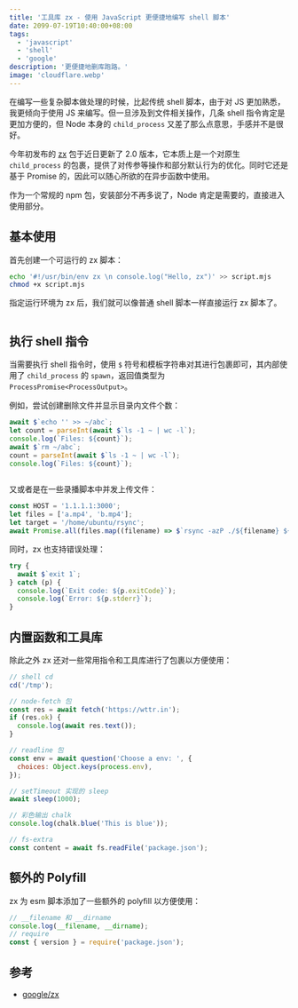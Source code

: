 ```yaml
---
title: '工具库 zx - 使用 JavaScript 更便捷地编写 shell 脚本'
date: 2099-07-19T10:40:00+08:00
tags:
  - 'javascript'
  - 'shell'
  - 'google'
description: '更便捷地删库跑路。'
image: 'cloudflare.webp'
---
```


在编写一些复杂脚本做处理的时候，比起传统 shell 脚本，由于对 JS 更加熟悉，我更倾向于使用 JS 来编写。但一旦涉及到文件相关操作，几条 shell 指令肯定是更加方便的，但 Node 本身的 `child_process` 又差了那么点意思，手感并不是很好。

<!--more-->

今年初发布的 [zx](https://github.com/google/zx) 包于近日更新了 2.0 版本，它本质上是一个对原生 `child_process` 的包裹，提供了对传参等操作和部分默认行为的优化。同时它还是基于 Promise 的，因此可以随心所欲的在异步函数中使用。

作为一个常规的 npm 包，安装部分不再多说了，Node 肯定是需要的，直接进入使用部分。

## 基本使用

首先创建一个可运行的 zx 脚本：

```bash
echo '#!/usr/bin/env zx \n console.log("Hello, zx")' >> script.mjs
chmod +x script.mjs
```

指定运行环境为 zx 后，我们就可以像普通 shell 脚本一样直接运行 zx 脚本了。

![]()

## 执行 shell 指令

当需要执行 shell 指令时，使用 `$` 符号和模板字符串对其进行包裹即可，其内部使用了 `child_process` 的 `spawn`，返回值类型为 `ProcessPromise<ProcessOutput>`。

例如，尝试创建删除文件并显示目录内文件个数：

```js
await $`echo '' >> ~/abc`;
let count = parseInt(await $`ls -1 ~ | wc -l`);
console.log(`Files: ${count}`);
await $`rm ~/abc`;
count = parseInt(await $`ls -1 ~ | wc -l`);
console.log(`Files: ${count}`);
```

![]()

又或者是在一些录播脚本中并发上传文件：

```js
const HOST = '1.1.1.1:3000';
let files = ['a.mp4', 'b.mp4'];
let target = '/home/ubuntu/rsync';
await Promise.all(files.map((filename) => $`rsync -azP ./${filename} ${HOST}:${target}`));
```

同时，zx 也支持错误处理：

```js
try {
  await $`exit 1`;
} catch (p) {
  console.log(`Exit code: ${p.exitCode}`);
  console.log(`Error: ${p.stderr}`);
}
```

## 内置函数和工具库

除此之外 zx 还对一些常用指令和工具库进行了包裹以方便使用：

```js
// shell cd
cd('/tmp');

// node-fetch 包
const res = await fetch('https://wttr.in');
if (res.ok) {
  console.log(await res.text());
}

// readline 包
const env = await question('Choose a env: ', {
  choices: Object.keys(process.env),
});

// setTimeout 实现的 sleep
await sleep(1000);

// 彩色输出 chalk
console.log(chalk.blue('This is blue'));

// fs-extra
const content = await fs.readFile('package.json');
```

## 额外的 Polyfill

zx 为 esm 脚本添加了一些额外的 polyfill 以方便使用：

```js
// __filename 和 __dirname
console.log(__filename, __dirname);
// require
const { version } = require('package.json');
```

## 参考

- [google/zx](https://github.com/google/zx)
